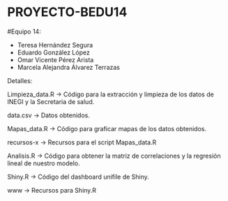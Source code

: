 # PROYECTO-BEDU14

#Equipo 14:
- Teresa Hernández Segura
- Eduardo González López
- Omar Vicente Pérez Arista
- Marcela Alejandra Álvarez Terrazas

Detalles:

Limpieza_data.R -> Código para la extracción y limpieza de los datos de INEGI y la Secretaria de salud.

data.csv -> Datos obtenidos.

Mapas_data.R -> Código para graficar mapas de los datos obtenidos.

recursos-x -> Recursos para el script Mapas_data.R

Analisis.R -> Código para obtener la matriz de correlaciones y la regresión lineal de nuestro modelo.

Shiny.R -> Código del dashboard unifile de Shiny. 

www -> Recursos para Shiny.R

